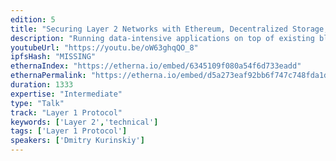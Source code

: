 ```yaml
---
edition: 5
title: "Securing Layer 2 Networks with Ethereum, Decentralized Storage, and Shared Fishermen"
description: "Running data-intensive applications on top of existing blockchain platforms remains a challenge. Modern blockchains are designed for maximum security and have limited compute and storage capacity, which means they are too expensive to handle nontrivial amounts of data. However, traditional applications often need high transaction throughput and low latency of request processing. I will show how to address the scalability and cost efficiency requirements with a hybrid architecture composed of several layers. Speed layer consists of real-time shards directly talking to a client; security layer provides finality and consists of fishermen verifying past speed layer behavior; dispute resolution is served by the Ethereum smart contract; finally, decentralized storage networks such as Swarm or IPFS provide data availability. In this talk, we will go through the hybrid architecture approach and explore how it can make the cost of running a classical database (e.g., Redis or SQLite) in the decentralized environment comparable to its centralized deployments without compromising security."
youtubeUrl: "https://youtu.be/oW63ghqQO_8"
ipfsHash: "MISSING"
ethernaIndex: "https://etherna.io/embed/6345109f080a54f6d733eadd"
ethernaPermalink: "https://etherna.io/embed/d5a273eaf92bb6f747c748fda1d2cacb6dd67f7ffb5d6a861402f736d6db9377"
duration: 1333
expertise: "Intermediate"
type: "Talk"
track: "Layer 1 Protocol"
keywords: ['Layer 2','technical']
tags: ['Layer 1 Protocol']
speakers: ['Dmitry Kurinskiy']
---
```

